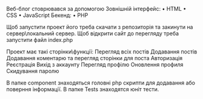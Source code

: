 Веб-блог стоврювався за допомогою
Зовнішній інтерфейс:
•	HTML
•	CSS
•	JavaScript
Бекенд:
•	PHP

Щоб запустити проект його треба скачати з репозиторія та закинути на сервер\локальний сервер. Щоб відкрити сайт до перегляду треба запустити файл index.php

Проект має такі сторінки\функції:
Перегляд всіх постів
Додавання постів
Додавання коментарю та перегляд сторінки для поста
Авторизація
Реєстрація
Вихід з аккаунту
Перегляд профілю
Оновлення профиля
Скидування паролю

В папке component знаходяться головні php скрипти для додавання або поверння інформації.
В папке Tests знаходятся юніт тести.

